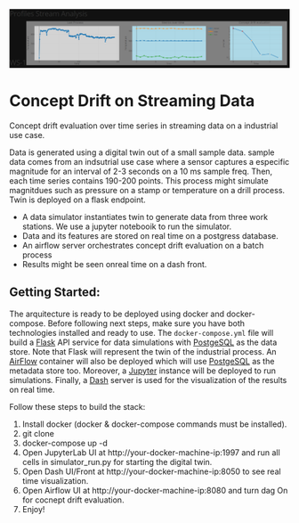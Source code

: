 ![STACK](img/visualization.PNG)

# Concept Drift on Streaming Data
Concept drift evaluation over time series in streaming data on a industrial use case. 

Data is generated using a digital twin out of a small sample data. sample data comes from an indsutrial use case where a sensor captures a especific magnitude for an interval of 2-3 seconds on a 10 ms sample freq. Then, each time series contains 190-200 points. This process might simulate magnitdues such as pressure on a stamp or temperature on a drill process. Twin is deployed on a flask endpoint. 

* A data simulator instantiates twin to generate data from three work stations. We use a jupyter notebooik to run the simulator. 
* Data and its features are stored on real time on a postgress database. 
* An airflow server orchestrates concept drift evaluation on a batch process
* Results might be seen onreal time on a dash front.

## Getting Started:

The arquitecture is ready to be deployed using docker and docker-compose. Before following next steps, make sure you have both technologies installed and ready to use. The ``docker-compose.yml`` file will build a [Flask](https://flask.org) API service for data simulations with [PostgeSQL](https://www.postgresql.org/) as the data store. Note that Flask will represent the twin of the industrial process. An [AirFlow](http://airflow.apache.org) container will also be deployed which will use [PostgeSQL](https://www.postgresql.org/) as the metadata store too. Moreover, a [Jupyter](https://jupyter.org/) instance will be deployed to run simulations. Finally, a [Dash](https://plotly.com/dash/) server is used for the visualization of the results on real time.

Follow these steps to build the stack:

1. Install docker (docker & docker-compose commands must be installed).
2. git clone
3. docker-compose up -d
4. Open JupyterLab UI at http://your-docker-machine-ip:1997 and run all cells in simulator_run.py for starting the digital twin.
5. Open Dash UI/Front at http://your-docker-machine-ip:8050 to see real time visualization.
6. Open Airflow UI at http://your-docker-machine-ip:8080 and turn dag On for cocnept drift evaluation.
7. Enjoy!
